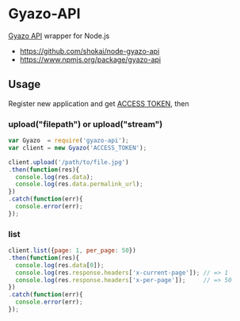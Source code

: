# Gyazo-API

[Gyazo API](https://gyazo.com/api/docs) wrapper for Node.js

- https://github.com/shokai/node-gyazo-api
- https://www.npmjs.org/package/gyazo-api


## Usage

Register new application and get [ACCESS TOKEN](https://gyazo.com/oauth/applications), then

### upload("filepath") or upload("stream")

```javascript
var Gyazo  = require('gyazo-api');
var client = new Gyazo('ACCESS_TOKEN');

client.upload('/path/to/file.jpg')
.then(function(res){
  console.log(res.data);
  console.log(res.data.permalink_url);
})
.catch(function(err){
  console.error(err);
});
```

### list

```javascript
client.list({page: 1, per_page: 50})
.then(function(res){
  console.log(res.data[0]);
  console.log(res.response.headers['x-current-page']); // => 1
  console.log(res.response.headers['x-per-page']);     // => 50
})
.catch(function(err){
  console.error(err);
});
```
